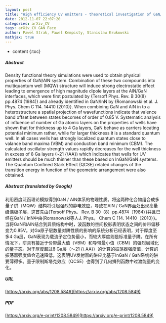 ```yaml
---
layout: post
title: "High efficiency UV emitters - theoretical investigation of GaN/AlN heterostructures"
date: 2012-11-07 22:07:20
categories: arXiv_CV
tags: arXiv_CV GAN Face
author: Pawel Strak, Pawel Kempisty, Stanislaw Krukowski
mathjax: true
---
```


* content
{:toc}

##### Abstract
Density functional theory simulations were used to obtain physical properties of GaN/AlN system. Combination of these two compounds into multiquantum well (MQW) structure will induce strong electrostatic effect leading to emergence of high magnitude dipole layers at the AlN/GaN interfaces, which were first postulated by {Tersoff Phys. Rev. B 30(8) pp.4874 (1984)} and already identified in GaN/InN by {Romanowski et al. J. Phys. Chem C 114. 14410 (2010)}. When combining GaN and AlN in to a heterostructure a spatial projection of wavefunctions indicate that valence band offset between states becomes of order of 0.85 V. Systematic analysis of influence of number of Ga atomic layers on the properties of wells have shown that for thickness up to 4 Ga layers, GaN behave as carriers locating potential minimum rather, while for larger thickness it is a standard quantum well. In all cases wells has strongly localized quantum states close to valance band maxima (VBM) and conduction band minimum (CBM). The calculated oscillator strength values rapidly decreases for the well thickness in excess of 8 Ga layers (~21 {\AA}) which indicates that wells for UV emitters should be much thinner than these based on InGaN/GaN systems. The Quantum Confined Stark Effect (QCSE) related changes of the transition energy in function of the geometric arrangement were also obtained.

##### Abstract (translated by Google)
利用密度泛函理论模拟得到GaN / AlN体系的物理性质。将这两种化合物组合成多量子阱（MQW）结构将引起强烈的静电效应，导致在AlN / GaN界面处出现高量级偶极子层，这首先由{Tersoff Phys。 Rev. B 30（8）pp.4874（1984）}并且已经在GaN / InN中由{Romanowski等人J. Phys。 Chem C 114. 14410（2010）}。当将GaN和AlN结合到异质结构中时，波函数的空间投影表明状态之间的价带偏移变为0.85V。对Ga原子层数量对阱性质的影响的系统分析已经表明，对于厚度至多4 Ga层，GaN表现为载流子定位势最小，而较大厚度则是标准量子阱。在所有情况下，阱具有接近于价带最大值（VBM）和导带最小值（CBM）的强烈局域化的量子态。对于厚度超过8 Ga层（〜21 {\ AA}）的计算的振荡器强度值，计算的振荡器强度值会迅速降低，这表明UV发射器的阱应比基于InGaN / GaN系统的阱要薄得多。量子限制斯塔克效应（QCSE）也得到了几何排列函数中过渡能量的变化。

##### URL
[https://arxiv.org/abs/1208.5849](https://arxiv.org/abs/1208.5849)

##### PDF
[https://arxiv.org/e-print/1208.5849](https://arxiv.org/e-print/1208.5849)

